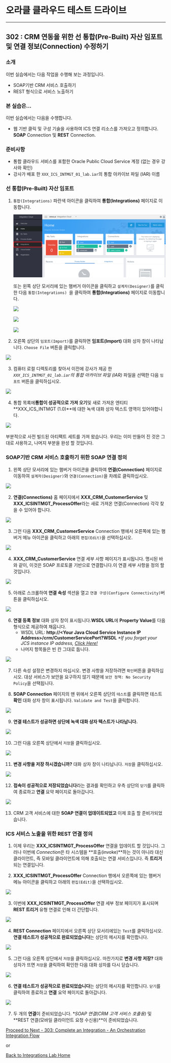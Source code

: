 # 오라클 클라우드 테스트 드라이브 #
-----
## 302 : CRM 연동을 위한 선 통합(Pre-Built) 자산 임포트 및 연결 정보(Connection) 수정하기 ##


### 소개 ###
이번 실습에서는 다음 작업을 수행해 보는 과정입니다.
- SOAP기반 CRM 서비스 호출하기
- REST 형식으로 서비스 노출하기


### 본 실습은... ###
이번 실습에서는 다음을 수행합니다.
- 웹 기반 클릭 및 구성 기술을 사용하여 ICS 연결 리소스를 가져오고 정의합니다. **SOAP** Connection 및 **REST** Connection.


### 준비사항 ###

- 통합 클라우드 서비스를 포함한 Oracle Public Cloud Service 계정 (없는 경우 강사와 확인)
- 강사가 배포 한 `XXX_ICS_INTMGT_01_lab.iar`의 통합 아카이브 파일 (IAR) 이름


### 선 통합(Pre-Built) 자산 임포트 ###

1. `통합(Integrations)` 파란색 아이콘을 클릭하여 **통합(Integrations)** 페이지로 이동합니다.

	![](images/302/01.home_integrate.png)


	또는 왼쪽 상단 모서리에 있는 햄버거 아이콘을 클릭하고 `설계자(Designer)`를 클릭한 다음 `통합(Integrations) `을 클릭하여 **통합(Integrations)** 페이지로 이동합니다.

	![](images/302/02.home_hamburger.png)


	![](images/302/03.home_hamburger_designer.png)


	![](images/302/01.home_hamburger_integrate.png)


2. 오른쪽 상단의 `임포트(Import)`를 클릭하면 **임포트(Import)** 대화 상자 창이 나타납니다. `Choose File` 버튼을 클릭합니다.

![](images/302/02.integration_import.png)


3. 컴퓨터 로컬 디렉토리를 찾아서 이전에 강사가 제공 한 *`XXX_ICS_INTMGT_01_lab.iar`의 통합 아카이브 파일 (IAR)* 파일을 선택한 다음 `임포트` 버튼을 클릭하십시오.

![](images/302/02.integration_import1.png)


4. 통합 목록에**통합이 성공적으로 가져 오기**및 새로 가져온 엔티티**XXX_ICS_INTMGT (1.0)**에 대한 녹색 대화 상자 텍스트 영역이 있어야합니다.

![](images/302/02.integration_import2.png)

부분적으로 사전 빌드된 아티팩트 세트를 가져 왔습니다. 우리는 이미 만들어 진 것은 그대로 사용하고, 나머지 부분을 완성 할 것입니다.


### SOAP기반 CRM 서비스 호출하기 위한 SOAP 연결 정의 ###

1. 왼쪽 상단 모서리에 있는 햄버거 아이콘을 클릭하여 **연결(Connection)** 페이지로 이동하여 `설계자(Designer)`와 `연결(Connection)`을 차례로 클릭하십시오.

![](images/302/04.home_hamburger_connections.png)


2. **연결(Connections)** 홈 페이지에서 **XXX_CRM_CustomerService** 및 **XXX_ICSINTMGT_ProcessOffer**라는 새로 가져온 연결(Connection) 각각 찾을 수 있어야 합니다.

![](images/302/05.connection_import.png)


3. 그런 다음 **XXX_CRM_CustomerService** Connection 행에서 오른쪽에 있는 햄버거 메뉴 아이콘을 클릭하고 아래의 `편집(Edit)`을 선택하십시오.

![](images/302/05.connection_import1.png)


4. **XXX_CRM_CustomerService** 연결 세부 사항 페이지가 표시됩니다. 명시된 바와 같이, 이것은 SOAP 프로토콜 기반으로 연결합니다.이 연결 세부 사항을 정의 할 것입니다.

![](images/302/07.connection_initial.png)


5. 아래로 스크롤하여 **연결 속성** 섹션을 열고 `연결 구성(Configure Connectivity)`버튼을 클릭하십시오.

![](images/302/05.connection_import2.png)


6. **연결 등록 정보** 대화 상자 창이 표시됩니다.**WSDL URL**에 **Property Value**를 다음 형식으로 제공하여 채웁니다.
	+ WSDL URL: **http://\<Your Java Cloud Service Instance IP Address\>/crm/CustomerServicePort?WSDL**
	*\*If you forget your JCS instance IP address, [Click Here!](../../Java%20Apps/java.cloud.md)*  
	+ 나머지 항목들은 빈 칸 그대로 둡니다.

![](images/302/08.connection_properties.png)

7. 다른 속성 설정은 변경하지 마십시오. 변경 사항을 저장하려면 `확인`버튼을 클릭하십시오. 대상 서비스가 보안을 요구하지 않기 때문에 `보안 정책: No Security Policy`을 선택됩니다.

8. **SOAP Connection** 페이지의 맨 위에서 오른쪽 상단의 `테스트`를 클릭하면 테스트 **확인** 대화 상자 창이 표시됩니다. `Validate and Test`을 클릭합니다.

![](images/302/10.connection_test.png)


9. **연결 테스트가 성공하면 상단에 녹색 대화 상자 텍스트가 나타납니다.**

![](images/302/11.connection_testresult.png)



10. 그런 다음 오른쪽 상단에서 `저장`을 클릭하십시오.

![](images/302/12.connection_save.png)


11. **변경 사항을 저장 하시겠습니까?** 대화 상자 창이 나타납니다. `저장`을 클릭하십시오.

![](images/302/12.connection_save1.png)


12. **접속이 성공적으로 저장되었습니다**라는 결과를 확인하고 우측 상단의 `닫기`를 클릭하여 종료하고 **연결** 요약 페이지로 돌아갑니다.

![](images/302/13.connection_saveresult.png)


13. CRM 고객 서비스에 대한 **SOAP 연결이 업데이트되었고** 이제 호출 할 준비가되었습니다.


### ICS 서비스 노출을 위한 REST 연결 정의 ###

1. 이제 우리는 **XXX_ICSINTMGT_ProcessOffer** 연결을 업데이트 할 것입니다. 그러나 이번에 *Connection*은 타 시스템을 **호출(invoke)**하는 것이 아니라 대신 클라이언트, 즉 모바일 클라이언트에 의해 호출되는 연결 서비스입니다. 즉 **트리거** 되는 연결입니다.

2. **XXX_ICSINTMGT_ProcessOffer** Connection 행에서 오른쪽에 있는 햄버거 메뉴 아이콘을 클릭하고 아래의 `편집(Edit)`을 선택하십시오.

![](images/302/14.connection_rest.png)


3. 이번에 **XXX_ICSINTMGT_ProcessOffer** 연결 세부 정보 페이지가 표시되며 **REST 트리거** 유형 연결로 인해 더 간단합니다.

![](images/302/16.connection_initial1.png)


4. **REST Connection** 페이지에서 오른쪽 상단 모서리에있는 `Test`를 클릭하십시오. **연결 테스트가 성공적으로 완료되었습니다**는 상단의 메시지를 확인합니다.

![](images/302/18.connection_test1.png)


5. 그런 다음 오른쪽 상단에서 `저장`을 클릭하십시오. 마찬가지로 **변경 사항 저장?** 대화 상자가 뜨면 `저장`을 클릭하여 확인한 다음 대화 상자를 다시 닫습니다.

![](images/302/20.connection_save2.png)


6. **연결 테스트가 성공적으로 완료되었습니다**는 상단의 메시지를 확인합니다. `닫기`를 클릭하여 종료하고 **연결** 요약 페이지로 돌아갑니다.

![](images/302/19.connection_save1.png)


7. 두 개의 **연결**이 준비되었습니다. **SOAP 연결(*CRM 고객 서비스 호출용)** 및 **REST 연결(모바일 클라이언트 요청 수신용)**이 준비되었습니다.

[Proceed to Next - 303: Complete an Integration - An Orchestration Integration Flow](303-IntegrationsLab.md)

or

[Back to Integrations Lab Home](README.md)
